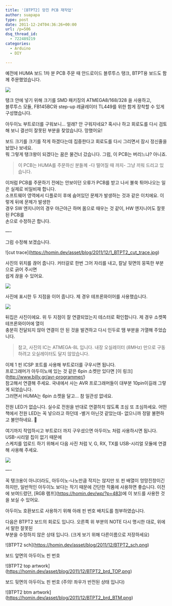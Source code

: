 ```yaml
---
title: '[BTPT2] 망친 PCB 재작업'
author: suapapa
type: post
date: 2011-12-24T04:36:26+00:00
url: /p=506
dsq_thread_id:
  - 722489219
categories:
  - Arduino
  - DIY

---
```

예전에 HUMA 보드 1차 분 PCB 주문 때 안드로이드 블루투스 탱크, BTPT용 보드도 함께 주문했었습니다.

![](https://homin.dev/asset/blog/2011/12/3_BTPT2_all_done.jpg)

탱크 안에 넣기 위해 크기를 SMD 패키징의 ATMEGA8/168/328 을 사용하고,  
블루투스 모듈, FB145BC와 step-up 레귤레이터 TL449를 위한 함게 장착할 수 있게 구성했습니다.

아두이노 부트로더를 구워보니&#8230; 얼래? 안 구워지네요? 혹시나 하고 회로도를 다시 검토해 보니 결선이 잘못된 부분을 찾았습니다. 망했어요!

보드 크기를 크기를 작게 하겠다는데 집중한다고 회로도를 다시 그리면서 잠시 정신줄을 놨었나 보네요.  
뭐 그렇게 탱크왕이 되겠다는 꿈은 물건너 갔습니다. 그럼, 이 PCB는 버리느냐? 아니죠.

> 이 PCB는 HUMA를 주문하신 분들께 -다 떨어질 때 까지- 그냥 끼워 드리고 있습니다.

<!--more-->

이처럼 PCB를 주문하기 전에는 안보이던 오류가 PCB를 받고 나서 불쑥 튀어나오는 일은 실제로 비일비재 합니다.  
소프트웨어 영역에서 디플로이 후에 숨어있던 문제가 발생하는 것과 같은 이치에요. 이렇게 뒤에 문제가 발생한  
경우 SW 엔지니어의 경우 야근야근 하며 몸으로 때우는 것 같이, HW 엔지니어도 잘못된 PCB를  
손으로 수정하곤 합니다.

&#8212;-

그럼 수정해 보겠습니다.

!\[cut trace\](https://homin.dev/asset/blog/2011/12/1_BTPT2_cut_trace.jpg)

사진의 위치를 끊어 줍니다. 커터갈로 한번 그어 자리를 내고, 칼날 뒷면의 뭉뚝한 부분으로 긁어 주시면  
쉽게 끊을 수 있어요.

![](https://homin.dev/asset/blog/2011/12/2_BTPT2_jump_wire.jpg)

사진에 표시한 두 지점을 이어 줍니다. 제 경우 테프론와이어를 사용했습니다.

![](https://homin.dev/asset/blog/2011/12/4_BTPT2_check_shorted.jpg)

뒤집은 사진이에요. 위 두 지점이 잘 연결되었는지 테스터로 확인합니다. 제 경우 소켓쪽 테프론와이어에 열이  
충분히 전달되지 않아 연결이 안 된 것을 발견하고 다시 인두로 땜 부분을 가열해 주었습니다.

> 참고, 사진의 IC는 ATMEGA-8L 입니다. 내장 오실레이터 (8MHz) 만으로 구동하려고 오실레이터도 달지 않았습니다.

이제 1 핀 ICSP 포트를 사용해 부트로더를 구우시면 됩니다.  
프로그래머가 아두이노에 있는 것 같은 6pin 소켓만 있다면 \[이 링크\](http://www.billy.gr/avr-programmer/)  
참고해서 연결해 주세요. 국내에서 사는 AVR 프로그래머들이 대부분 10pin이길래 그렇게 되었습니다.  
그러면서 HUMA는 6pin 소켓을 달고&#8230; 참 일관성 없네요.

전원 LED가 없습니다. 실수로 전원을 반대로 연결하지 않도록 조심 또 조심하세요. 어떤 책에서 전원 LED는 꼭 넣으라고 하던데 -별거 아닌것 같았는데- 없으니까 정말 불편하고 불안하네요. 🙁

여기까지 작업하시고 부트로더 까지 구우셨으면 아두이노 처럼 사용하시면 됩니다. USB-시리얼 칩이 없기 때문에  
스케치를 업로드 하기 위해서 다음 사진 처럼 V, G, RX, TX를 USB-시리얼 모듈에 연결해 사용해 주세요.

![](https://homin.dev/asset/blog/2011/12/BTPT2_serial_out.jpg)

&#8212;-

꼭 탱크용이 아니더라도, 아두이노-나노만큼 작지는 않지만 또 핀 배열이 엉망진창이긴 하지만, 일반적인 아두이노 보다는 작기 때문에 간단한 작품에 사용하면 좋습니다. 이전에 보여드렸던, \[RGB 램프\](https://homin.dev/wp/?p=483)에 이 보드를 사용한 것을 보실 수 있어요.

아두이노 호환보드로 사용하기 위해 아래 핀 번호 배치도를 첨부하였습니다.

다음은 BTPT2 보드의 회로도 입니다. 오른쪽 위 부분의 NOTE 다시 명시한 대로, 위에서 말한 잘못된  
부분을 수정하지 않은 상태 입니다. (크게 보기 위해 다른이름으로 저장하세요)

!\[BTPT2 sch\](https://homin.dev/asset/blog/2011/12/BTPT2_sch.png)

보드 앞면의 아두이노 핀 번호 

!\[BTPT2 top artwork\](https://homin.dev/asset/blog/2011/12/BTPT2_brd_TOP.png)

보드 뒷면의 아두이노 핀 번호 (주의! 좌우가 반전된 상태 입니다)

!\[BTPT2 btm artwork\](https://homin.dev/asset/blog/2011/12/BTPT2_brd_BTM.png)